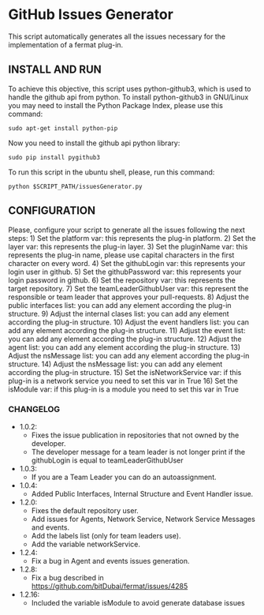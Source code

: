 # GitHub Issues Generator
This script automatically generates all the issues necessary for the implementation of a fermat plug-in.

## INSTALL AND RUN

 To achieve this objective, this script uses python-github3, which is used to handle the github api from python.
 To install python-github3 in GNU/Linux you may need to install the Python Package Index, please use this command:
 
```shell
sudo apt-get install python-pip
```
 
 Now you need to install the github api python library:
 
 ```shell
 sudo pip install pygithub3
 ```
 
	
To run this script in the ubuntu shell, please, run this command:
 
 ```shell
 python $SCRIPT_PATH/issuesGenerator.py
 ```

## CONFIGURATION

Please, configure your script to generate all the issues following the next steps:
	1) Set the platform var: this represents the plug-in platform.
	2) Set the layer var: this represents the plug-in layer.
	3) Set the pluginName var: this represents the plug-in name, please use capital characters in the first character on every word.
	4) Set the githubLogin var: this represents your login user in github.
	5) Set the githubPassword var: this represents your login password in github.
	6) Set the repository var: this represents the target repository.
	7) Set the teamLeaderGithubUser var: this represent the responsible or team leader that approves your pull-requests.
	8) Adjust the public interfaces list: you can add any element according the plug-in structure.
	9) Adjust the internal clases list: you can add any element according the plug-in structure.
	10) Adjust the event handlers list: you can add any element according the plug-in structure.
	11) Adjust the event list: you can add any element according the plug-in structure.
	12) Adjust the agent list: you can add any element according the plug-in structure.
	13) Adjust the nsMessage list: you can add any element according the plug-in structure.
	14) Adjust the nsMessage list: you can add any element according the plug-in structure.
	15) Set the isNetworkService var: if this plug-in is a network service you need to set this var in True
	16) Set the isModule var: if this plug-in is a module you need to set this var in True

### CHANGELOG
* 1.0.2: 	
    * Fixes the issue publication in repositories that not owned by the developer.
    * The developer message for a team leader is not longer print if the githubLogin is equal to teamLeaderGithubUser
* 1.0.3:
    * If you are a Team Leader you can do an autoassignment.
* 1.0.4:
	* Added Public Interfaces, Internal Structure and Event Handler issue.
* 1.2.0:
	* Fixes the default repository user.
  	* Add issues for Agents, Network Service, Network Service Messages and events.
    * Add the labels list (only for team leaders use).
    * Add the variable networkService.
* 1.2.4:	
  	* Fix a bug in Agent and events issues generation.
* 1.2.8:
	* Fix a bug described in https://github.com/bitDubai/fermat/issues/4285
* 1.2.16:
	* Included the variable isModule to avoid generate database issues
